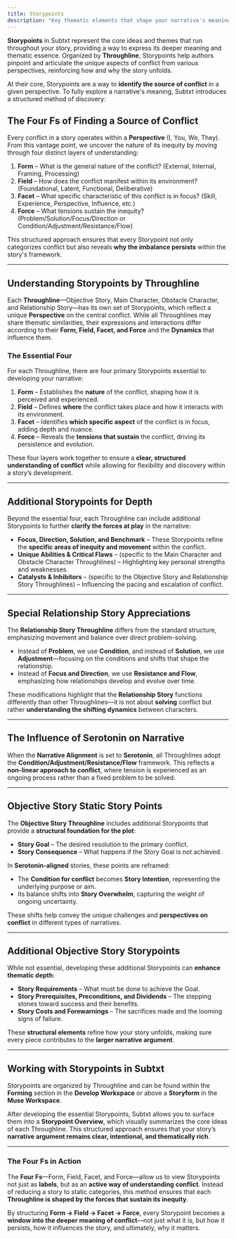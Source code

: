 ```yaml
---
title: Storypoints
description: "Key thematic elements that shape your narrative's meaning"
---
```


**Storypoints** in Subtxt represent the core ideas and themes that run throughout your story, providing a way to express its deeper meaning and thematic essence. Organized by **Throughline**, Storypoints help authors pinpoint and articulate the unique aspects of conflict from various perspectives, reinforcing how and why the story unfolds.  

At their core, Storypoints are a way to **identify the source of conflict** in a given perspective. To fully explore a narrative's meaning, Subtxt introduces a structured method of discovery:  

## **The Four Fs of Finding a Source of Conflict**  

Every conflict in a story operates within a **Perspective** (I, You, We, They). From this vantage point, we uncover the nature of its inequity by moving through four distinct layers of understanding:  

1. **Form** – What is the general nature of the conflict? (External, Internal, Framing, Processing)  
2. **Field** – How does the conflict manifest within its environment? (Foundational, Latent, Functional, Deliberative)  
3. **Facet** – What specific characteristic of this conflict is in focus? (Skill, Experience, Perspective, Influence, etc.)  
4. **Force** – What tensions sustain the inequity? (Problem/Solution/Focus/Direction or Condition/Adjustment/Resistance/Flow)  

This structured approach ensures that every Storypoint not only categorizes conflict but also reveals **why the imbalance persists** within the story's framework.  

---

## **Understanding Storypoints by Throughline**  

Each **Throughline**—Objective Story, Main Character, Obstacle Character, and Relationship Story—has its own set of Storypoints, which reflect a unique **Perspective** on the central conflict. While all Throughlines may share thematic similarities, their expressions and interactions differ according to their **Form, Field, Facet, and Force** and the **Dynamics** that influence them.  

### **The Essential Four**  

For each Throughline, there are four primary Storypoints essential to developing your narrative:  

1. **Form** – Establishes the **nature** of the conflict, shaping how it is perceived and experienced.  
2. **Field** – Defines **where** the conflict takes place and how it interacts with its environment.  
3. **Facet** – Identifies **which specific aspect** of the conflict is in focus, adding depth and nuance.  
4. **Force** – Reveals the **tensions that sustain** the conflict, driving its persistence and evolution.  

These four layers work together to ensure a **clear, structured understanding of conflict** while allowing for flexibility and discovery within a story’s development.  

---

## **Additional Storypoints for Depth**  

Beyond the essential four, each Throughline can include additional Storypoints to further **clarify the forces at play** in the narrative:  

- **Focus, Direction, Solution, and Benchmark** – These Storypoints refine the **specific areas of inequity and movement** within the conflict.  
- **Unique Abilities & Critical Flaws** – (specific to the Main Character and Obstacle Character Throughlines) – Highlighting key personal strengths and weaknesses.  
- **Catalysts & Inhibitors** – (specific to the Objective Story and Relationship Story Throughlines) – Influencing the pacing and escalation of conflict.  

---

## **Special Relationship Story Appreciations**  

The **Relationship Story Throughline** differs from the standard structure, emphasizing movement and balance over direct problem-solving.  

- Instead of **Problem**, we use **Condition**, and instead of **Solution**, we use **Adjustment**—focusing on the conditions and shifts that shape the relationship.  
- Instead of **Focus and Direction**, we use **Resistance and Flow**, emphasizing how relationships develop and evolve over time.  

These modifications highlight that the **Relationship Story** functions differently than other Throughlines—it is not about **solving** conflict but rather **understanding the shifting dynamics** between characters.  

---

## **The Influence of Serotonin on Narrative**  

When the **Narrative Alignment** is set to **Serotonin**, all Throughlines adopt the **Condition/Adjustment/Resistance/Flow** framework. This reflects a **non-linear approach to conflict**, where tension is experienced as an ongoing process rather than a fixed problem to be solved.  

---

## **Objective Story Static Story Points**  

The **Objective Story Throughline** includes additional Storypoints that provide a **structural foundation for the plot**:  

- **Story Goal** – The desired resolution to the primary conflict.  
- **Story Consequence** – What happens if the Story Goal is not achieved.  

In **Serotonin-aligned** stories, these points are reframed:  
- The **Condition for conflict** becomes **Story Intention**, representing the underlying purpose or aim.  
- Its balance shifts into **Story Overwhelm**, capturing the weight of ongoing uncertainty.  

These shifts help convey the unique challenges and **perspectives on conflict** in different types of narratives.  

---

## **Additional Objective Story Storypoints**  

While not essential, developing these additional Storypoints can **enhance thematic depth**:  

- **Story Requirements** – What must be done to achieve the Goal.  
- **Story Prerequisites, Preconditions, and Dividends** – The stepping stones toward success and their benefits.  
- **Story Costs and Forewarnings** – The sacrifices made and the looming signs of failure.  

These **structural elements** refine how your story unfolds, making sure every piece contributes to the **larger narrative argument**.  

---

## **Working with Storypoints in Subtxt**  

Storypoints are organized by Throughline and can be found within the **Forming** section in the **Develop Workspace** or above a **Storyform** in the **Muse Workspace**.  

After developing the essential Storypoints, Subtxt allows you to surface them into a **Storypoint Overview**, which visually summarizes the core ideas of each Throughline. This structured approach ensures that your story’s **narrative argument remains clear, intentional, and thematically rich**.  

---

### **The Four Fs in Action**  

The **Four Fs**—Form, Field, Facet, and Force—allow us to view Storypoints not just as **labels**, but as an **active way of understanding conflict**. Instead of reducing a story to static categories, this method ensures that each **Throughline is shaped by the forces that sustain its inequity**.  

By structuring **Form → Field → Facet → Force**, every Storypoint becomes a **window into the deeper meaning of conflict**—not just what it is, but how it persists, how it influences the story, and ultimately, why it matters.